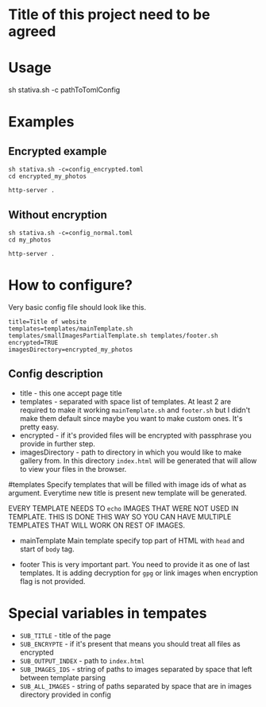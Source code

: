 # Title of this project need to be agreed

# Usage 

sh stativa.sh -c pathToTomlConfig

# Examples

## Encrypted example
```
sh stativa.sh -c=config_encrypted.toml
cd encrypted_my_photos

http-server .
```

## Without encryption
```
sh stativa.sh -c=config_normal.toml
cd my_photos

http-server .
```


# How to configure?

Very basic config file should look like this.
```
title=Title of website
templates=templates/mainTemplate.sh templates/smallImagesPartialTemplate.sh templates/footer.sh
encrypted=TRUE
imagesDirectory=encrypted_my_photos
```

## Config description
- title - this one accept page title
- templates - separated with space list of templates. At least 2 are required to make it working `mainTemplate.sh` and `footer.sh` but I didn't make them default since maybe you want to make custom ones. It's pretty easy.
- encrypted - if it's provided files will be encrypted with passphrase you provide in further step.
- imagesDirectory - path to directory in which you would like to make gallery from. In this directory `index.html` will be generated that will allow to view your files in the browser.

#templates
Specify templates that will be filled with image ids of what as argument.
Everytime new title is present new template will be generated.

<span color="red">EVERY TEMPLATE NEEDS TO `echo` IMAGES THAT WERE NOT USED IN TEMPLATE. THIS IS DONE THIS WAY SO YOU CAN HAVE MULTIPLE TEMPLATES THAT WILL WORK ON REST OF IMAGES.</span>

- mainTemplate
Main template specify top part of HTML with `head` and start of `body` tag.

- footer
This is very important part. You need to provide it as one of last templates.
It is adding decryption for `gpg` or link images when encryption flag is not provided.

# Special variables in tempates

- `SUB_TITLE` - title of the page
- `SUB_ENCRYPTE` - if it's present that means you should treat all files as encrypted
- `SUB_OUTPUT_INDEX` - path to `index.html`
- `SUB_IMAGES_IDS` - string of paths to images separated by space that left between template parsing
- `SUB_ALL_IMAGES` - string of paths separated by space that are in images directory provided in config

